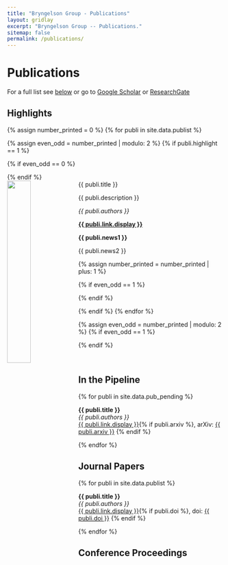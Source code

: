 ```yaml
---
title: "Bryngelson Group - Publications"
layout: gridlay
excerpt: "Bryngelson Group -- Publications."
sitemap: false
permalink: /publications/
---
```



# Publications

For a full list see [below](#in-the-pipeline) or go to [Google Scholar](https://scholar.google.com/citations?user=dM-nHdMAAAAJ&hl=en) or [ResearchGate](https://www.researchgate.net/profile/Spencer_Bryngelson)

## Highlights

{% assign number_printed = 0 %}
{% for publi in site.data.publist %}

{% assign even_odd = number_printed | modulo: 2 %}
{% if publi.highlight == 1 %}

{% if even_odd == 0 %}
<div class="row">
{% endif %}

<div class="col-sm-6 clearfix">
 <div class="well">
  <pubtit>{{ publi.title }}</pubtit>
  <img src="{{ site.url }}{{ site.baseurl }}/images/pubpic/{{ publi.image }}" class="img-responsive" width="33%" style="float: left" />
  <p>{{ publi.description }}</p>
  <p><em>{{ publi.authors }}</em></p>
  <p><strong><a href="{{ publi.link.url }}">{{ publi.link.display }}</a></strong></p>
  <p class="text-danger"><strong> {{ publi.news1 }}</strong></p>
  <p> {{ publi.news2 }}</p>
 </div>
</div>

{% assign number_printed = number_printed | plus: 1 %}

{% if even_odd == 1 %}
</div>
{% endif %}

{% endif %}
{% endfor %}

{% assign even_odd = number_printed | modulo: 2 %}
{% if even_odd == 1 %}
</div>
{% endif %}

<p> &nbsp; </p>

## In the Pipeline

{% for publi in site.data.pub_pending %}

  <strong> {{ publi.title }}</strong> <br />
  <em>{{ publi.authors }} </em><br />
  <a href="{{ site.url }}{{ site.baseurl }}/papers/{{ publi.link.url }}" target="_blank">{{ publi.link.display }}</a>{% if publi.arxiv %}, arXiv: <a href="https://arxiv.org/abs/{{ publi.arxiv }}" target="_blank">{{ publi.arxiv }}</a> {% endif %}

{% endfor %}

## Journal Papers

{% for publi in site.data.publist %}

  <strong> {{ publi.title }}</strong> <br />
  <em>{{ publi.authors }} </em><br />
  <a href="{{ site.url }}{{ site.baseurl }}/papers/{{ publi.link.url }}" target="_blank">{{ publi.link.display }}</a>{% if publi.doi %}, doi: <a href="http://dx.doi.org/{{ publi.doi }}" target="_blank">{{ publi.doi }}</a> {% endif %}

{% endfor %}

## Conference Proceedings




